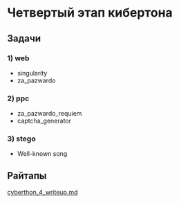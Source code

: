 # Четвертый этап кибертона

## Задачи

### 1) web

* singularity
* za_pazwardo

### 2) ppc

* za_pazwardo_requiem
* captcha_generator
  
### 3) stego

* Well-known song

## Райтапы

[cyberthon_4_writeup.md](cyberthon_4_writeup.md)